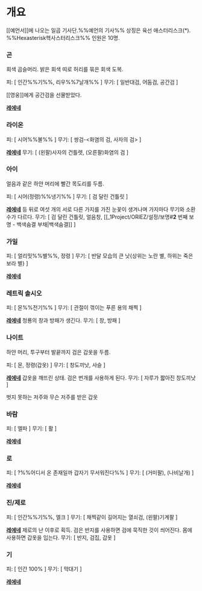 # 개요
[[예언서]]에 나오는 일곱 기사단.%%예언의 기사%%
상징은 육선 애스터리스크($\ast$). %%Hexasterisk헥사스터리스크%%
인원은 10명.

### 곤

회색 곱슬머리. 밝은 회색 띠로 허리를 묶은 회색 도복.

피: [ 인간%%기%%, 리우%%7날개%% ]
무기: [ 일반대검, 어둠검, 공간검 ]

[[영웅]]에게 공간검을 선물받았다.

<u>**레에네**</u>

### 라이온

피: [ 시어%%불%% ]
무기: [ 쌍검-<화염의 검, 사자의 검> ]

<u>**레에네**</u>
무기: [ (왼팔)사자의 건틀렛, (오른팔)화염의 검 ]

### 아이

얼음과 같은 하얀 머리에 빨간 목도리를 두름.

피: [ 시어(정령)%%냉기%% ]
무기: [ 검 달린 건틀릿 ]

<u>**레에네**</u>
등 뒤로 여섯 개의 서로 다른 가지를 가진 눈꽃이 생겨나며 가지마다 무기와 소환수가 다르다.
무기: [ 검 달린 건틀릿, 얼음창, [[_1Project/ORIEZ/설정/보명#**2** 번째 보명 - <span style="color ADD8E6">백색숨결</span> 부채|백색숨결]] ]

### 가일

피: [ 얼리밋%%별%%, 정령 ]
무기: [ 반달 모습의 큰 낫{상위는 노란 별, 하위는 죽은 보라 별} ]

<u>**레에네**</u>

### 레트릭 솔시오

피: [ 몬%%전기%% ]
무기: [ 관절이 꺾이는 푸른 용의 채찍 ]

<u>**레에네**</u>
청룡의 창과 방패가 생긴다.
무기: [ 창, 방패 ]

### 나이트

하얀 머리, 투구부터 발끝까지 검은 갑옷을 두름.

피: [ 몬, 정령(갑옷) ]
무기: [ 창도끼낫, 사슬 ]

<u>**레에네**</u>
갑옷을 깨뜨린 상태. 검은 번개를 사용하게 된다.
무기: [ 자루가 짧아진 창도끼낫 ]

벗지 못하는 저주와 무슨 저주를 받은 갑옷

### 바람

피: [ 엘파 ]
무기: [ 활 ]

<u>**레에네**</u>

### 로

피: [ ?%%어디서 온 존재일까 갑자기 무서워진다%% ]
무기: [ (거미팔), (나비날개) ]

<u>**레에네**</u>

### 진/제로

피: [ 인간%%기%%, 엘크 ]
무기: [ 채찍같이 길어지는 열쇠검, (왼팔)기계팔 ]

<u>**레에네**</u>
제로의 난 이후로 획득. 검은 반지를 사용하면 검에 묵직한 것이 씌어진다. 몸에 사용하면 갑옷을 입는다.
무기: [ 반지, 검집, 갑옷 ]

### 기

피: [ 인간 100% ]
무기: [ 막대기 ]

<u>**레에네**</u>